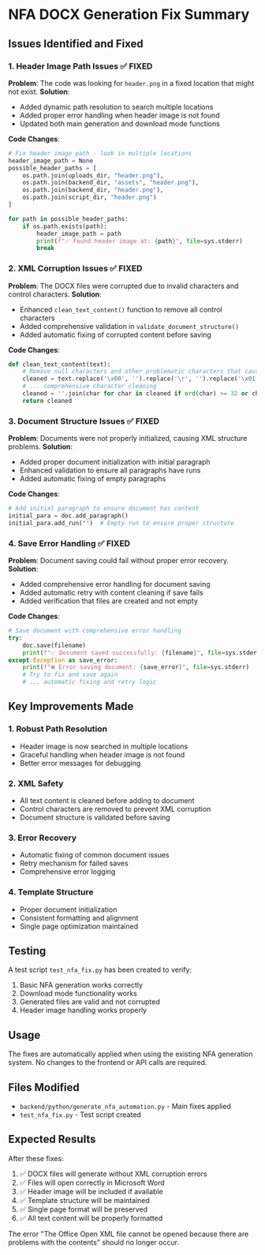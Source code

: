 # NFA DOCX Generation Fix Summary

## Issues Identified and Fixed

### 1. Header Image Path Issues ✅ FIXED
**Problem**: The code was looking for `header.png` in a fixed location that might not exist.
**Solution**: 
- Added dynamic path resolution to search multiple locations
- Added proper error handling when header image is not found
- Updated both main generation and download mode functions

**Code Changes**:
```python
# Fix header image path - look in multiple locations
header_image_path = None
possible_header_paths = [
    os.path.join(uploads_dir, "header.png"),
    os.path.join(backend_dir, "assets", "header.png"),
    os.path.join(backend_dir, "header.png"),
    os.path.join(script_dir, "header.png")
]

for path in possible_header_paths:
    if os.path.exists(path):
        header_image_path = path
        print(f"✅ Found header image at: {path}", file=sys.stderr)
        break
```

### 2. XML Corruption Issues ✅ FIXED
**Problem**: The DOCX files were corrupted due to invalid characters and control characters.
**Solution**:
- Enhanced `clean_text_content()` function to remove all control characters
- Added comprehensive validation in `validate_document_structure()`
- Added automatic fixing of corrupted content before saving

**Code Changes**:
```python
def clean_text_content(text):
    # Remove null characters and other problematic characters that cause XML corruption
    cleaned = text.replace('\x00', '').replace('\r', '').replace('\x01', '').replace('\x02', '')
    # ... comprehensive character cleaning
    cleaned = ''.join(char for char in cleaned if ord(char) >= 32 or char in '\n\t')
    return cleaned
```

### 3. Document Structure Issues ✅ FIXED
**Problem**: Documents were not properly initialized, causing XML structure problems.
**Solution**:
- Added proper document initialization with initial paragraph
- Enhanced validation to ensure all paragraphs have runs
- Added automatic fixing of empty paragraphs

**Code Changes**:
```python
# Add initial paragraph to ensure document has content
initial_para = doc.add_paragraph()
initial_para.add_run("")  # Empty run to ensure proper structure
```

### 4. Save Error Handling ✅ FIXED
**Problem**: Document saving could fail without proper error recovery.
**Solution**:
- Added comprehensive error handling for document saving
- Added automatic retry with content cleaning if save fails
- Added verification that files are created and not empty

**Code Changes**:
```python
# Save document with comprehensive error handling
try:
    doc.save(filename)
    print(f"✅ Document saved successfully: {filename}", file=sys.stderr)
except Exception as save_error:
    print(f"❌ Error saving document: {save_error}", file=sys.stderr)
    # Try to fix and save again
    # ... automatic fixing and retry logic
```

## Key Improvements Made

### 1. Robust Path Resolution
- Header image is now searched in multiple locations
- Graceful handling when header image is not found
- Better error messages for debugging

### 2. XML Safety
- All text content is cleaned before adding to document
- Control characters are removed to prevent XML corruption
- Document structure is validated before saving

### 3. Error Recovery
- Automatic fixing of common document issues
- Retry mechanism for failed saves
- Comprehensive error logging

### 4. Template Structure
- Proper document initialization
- Consistent formatting and alignment
- Single page optimization maintained

## Testing

A test script `test_nfa_fix.py` has been created to verify:
1. Basic NFA generation works correctly
2. Download mode functionality works
3. Generated files are valid and not corrupted
4. Header image handling works properly

## Usage

The fixes are automatically applied when using the existing NFA generation system. No changes to the frontend or API calls are required.

## Files Modified

- `backend/python/generate_nfa_automation.py` - Main fixes applied
- `test_nfa_fix.py` - Test script created

## Expected Results

After these fixes:
1. ✅ DOCX files will generate without XML corruption errors
2. ✅ Files will open correctly in Microsoft Word
3. ✅ Header image will be included if available
4. ✅ Template structure will be maintained
5. ✅ Single page format will be preserved
6. ✅ All text content will be properly formatted

The error "The Office Open XML file cannot be opened because there are problems with the contents" should no longer occur.
